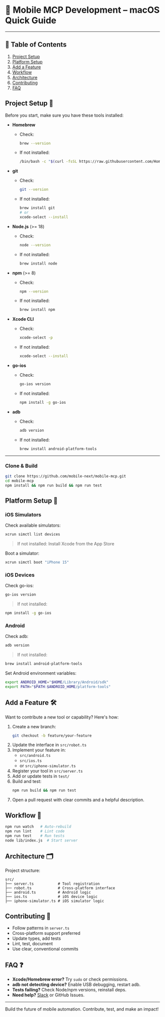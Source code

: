 # 📱 Mobile MCP Development – macOS Quick Guide

---

## 📑 Table of Contents
1. [Project Setup](#project-setup-)
2. [Platform Setup](#platform-setup-)
3. [Add a Feature](#add-a-feature-)
4. [Workflow](#workflow-)
5. [Architecture](#architecture-)
6. [Contributing](#contributing-)
7. [FAQ](#faq-)

## Project Setup 🚀

Before you start, make sure you have these tools installed:

- **Homebrew**
  - Check:
    ```bash
    brew --version
    ```
  - If not installed:
    ```bash
    /bin/bash -c "$(curl -fsSL https://raw.githubusercontent.com/Homebrew/install/HEAD/install.sh)"
    ```

- **git**
  - Check:
    ```bash
    git --version
    ```
  - If not installed:
    ```bash
    brew install git
    # or
    xcode-select --install
    ```

- **Node.js** (>= 18)
  - Check:
    ```bash
    node --version
    ```
  - If not installed:
    ```bash
    brew install node
    ```

- **npm** (>= 8)
  - Check:
    ```bash
    npm --version
    ```
  - If not installed:
    ```bash
    brew install npm
    ```

- **Xcode CLI**
  - Check:
    ```bash
    xcode-select -p
    ```
  - If not installed:
    ```bash
    xcode-select --install
    ```

- **go-ios**
  - Check:
    ```bash
    go-ios version
    ```
  - If not installed:
    ```bash
    npm install -g go-ios
    ```

- **adb**
  - Check:
    ```bash
    adb version
    ```
  - If not installed:
    ```bash
    brew install android-platform-tools
    ```

---

### Clone & Build

```bash
git clone https://github.com/mobile-next/mobile-mcp.git
cd mobile-mcp
npm install && npm run build && npm run test
```

## Platform Setup 📱

### iOS Simulators

Check available simulators:
```bash
xcrun simctl list devices
```
> If not installed: Install Xcode from the App Store

Boot a simulator:
```bash
xcrun simctl boot "iPhone 15"
```

### iOS Devices

Check go-ios:
```bash
go-ios version
```
> If not installed:
```bash
npm install -g go-ios
```

### Android

Check adb:
```bash
adb version
```
> If not installed:
```bash
brew install android-platform-tools
```

Set Android environment variables:
```bash
export ANDROID_HOME="$HOME/Library/Android/sdk"
export PATH="$PATH:$ANDROID_HOME/platform-tools"
```

## Add a Feature 🛠️

Want to contribute a new tool or capability? Here's how:

1. Create a new branch:
    ```bash
    git checkout -b feature/your-feature
    ```
2. Update the interface in `src/robot.ts`
3. Implement your feature in:
    - `src/android.ts`
    - `src/ios.ts`
    - or `src/iphone-simulator.ts`
4. Register your tool in `src/server.ts`
5. Add or update tests in `test/`
6. Build and test:
    ```bash
    npm run build && npm run test
    ```
7. Open a pull request with clear commits and a helpful description.

## Workflow 🔄
```bash
npm run watch   # Auto-rebuild
npm run lint    # Lint code
npm run test    # Run tests
node lib/index.js  # Start server
```

## Architecture 🗂️

Project structure:
```
src/
├── server.ts           # Tool registration
├── robot.ts            # Cross-platform interface
├── android.ts          # Android logic
├── ios.ts              # iOS device logic
├── iphone-simulator.ts # iOS simulator logic
```

## Contributing 🤝
- Follow patterns in `server.ts`
- Cross-platform support preferred
- Update types, add tests
- Lint, test, document
- Use clear, conventional commits

## FAQ ❓
- **Xcode/Homebrew error?** Try `sudo` or check permissions.
- **adb not detecting device?** Enable USB debugging, restart adb.
- **Tests failing?** Check Node/npm versions, reinstall deps.
- **Need help?** [Slack](http://mobilenexthq.com/join-slack) or GitHub Issues.

---
Build the future of mobile automation. Contribute, test, and make an impact! 